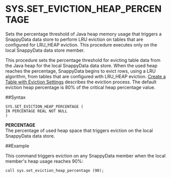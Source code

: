 # SYS.SET_EVICTION_HEAP_PERCENTAGE


Sets the percentage threshold of Java heap memory usage that triggers a SnappyData data store to perform LRU eviction on tables that are configured for LRU\_HEAP eviction. This procedure executes only on the local SnappyData data store member.

This procedure sets the percentage threshold for evicting table data from the Java heap for the local SnappyData data store. When the used heap reaches the percentage, SnappyData begins to evict rows, using a LRU algorithm, from tables that are configured with LRU\_HEAP eviction. <a href="../../overflow/configuring_data_eviction.html#configuring_data_eviction" class="xref" title="Use eviction settings to keep your table within a specified limit, either by removing evicted data completely or by creating an overflow table that persists the evicted data to a disk store.">Create a Table with Eviction Settings</a> describes the eviction process. The default eviction heap percentage is 80% of the critical heap percentage value.

##Syntax

``` pre
SYS.SET_EVICTION_HEAP_PERCENTAGE (
IN PERCENTAGE REAL NOT NULL
)
```

**PERCENTAGE**   
The percentage of used heap space that triggers eviction on the local SnappyData data store.

##Example

This command triggers eviction on any SnappyData member when the local member's heap usage reaches 90%:

``` pre
call sys.set_eviction_heap_percentage (90);
```


